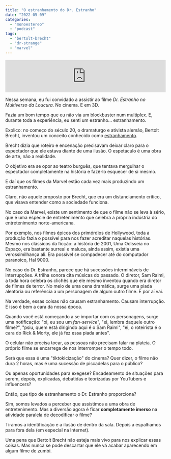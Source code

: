 ```yaml
---
title: "O estranhamento do Dr. Estranho"
date: "2022-05-09"
categories: 
  - "monoestereo"
  - "podcast"
tags: 
  - "bertolt-brecht"
  - "dr-strange"
  - "marvel"
---
```


<iframe src="https://anchor.fm/monoestereo/embed/episodes/O-estranhamento-do-Dr--Estranho-e1i80g4" height="102px" width="100%" frameborder="0" scrolling="no"></iframe>

Nessa semana, eu fui convidado a assistir ao filme _Dr. Estranho no Multiverso da Loucura_. No cinema. E em 3D.

Fazia um bom tempo que eu não via um blockbuster num multiplex. E, durante toda a experiência, eu senti um estranho... estranhamento.

Explico: no começo do século 20, o dramaturgo e ativista alemão, Bertolt Brecht, inventou um conceito conhecido como [estranhamento](https://en.wikipedia.org/wiki/Distancing_effect).

Brecht dizia que roteiro e encenação precisavam deixar claro para o espectador que ele estava diante de uma ilusão. O espetáculo é uma obra de arte, não a realidade.

O objetivo era se opor ao teatro burguês, que tentava mergulhar o espectador completamente na história e fazê-lo esquecer de si mesmo.

E daí que os filmes da Marvel estão cada vez mais produzindo um estranhamento.

Claro, não aquele proposto por Brecht, que era um distanciamento crítico, que visava entender como a sociedade funciona.

No caso da Marvel, existe um sentimento de que o filme não se leva à sério, que é uma espécie de entretenimento que celebra a própria indústria do entretenimento norte-americana.

Por exemplo, nos filmes épicos dos primórdios de Hollywood, toda a produção fazia o possível para nos fazer acreditar naquelas histórias. Mesmo nos clássicos da ficção: a história de 2001, Uma Odisseia no Espaço, era bastante surreal e maluca, ainda assim, existia uma verossimilhança ali. Era possível se compadecer até do computador paranoico, Hal 9000.

No caso do Dr. Estranho, parece que há sucessões intermináveis de interrupções. A trilha sonora cita músicas do passado. O diretor, Sam Raimi, a toda hora celebra os clichês que ele mesmo inventou quando era diretor de filmes de terror. No meio de uma cena dramática, surge uma piada aleatória ou referência a um personagem de algum outro filme. E por aí vai.

Na verdade, essas coisas não causam estranhamento. Causam interrupção. E isso é bem a cara da nossa época.

Quando você está começando a se importar com os personagens, surge uma notificação: "oi, eu sou um _fan-service_", "ei, lembra daquele outro filme?", "psiu, quem está dirigindo aqui é o Sam Raimi", "ei, o roteirista é o cara do Rick & Morty, ele já fez essa piada antes".

O celular não precisa tocar, as pessoas não precisam falar na plateia. O próprio filme se encarrega de nos interromper o tempo todo.

Será que essa é uma "tiktokicização" do cinema? Quer dizer, o filme não dura 2 horas, mas é uma sucessão de piscadelas para o público?

Ou apenas oportunidades para exegese? Encadeamento de situações para serem, depois, explicadas, debatidas e teorizadas por YouTubers e influencers?

Então, que tipo de estranhamento o Dr. Estranho proporciona?

Sim, somos levados a perceber que assistimos a uma obra de entretenimento. Mas a diversão agora é ficar **completamente imerso** na atividade paralela de decodificar o filme?

Tiramos a identificação e a ilusão de dentro da sala. Depois a espalhamos para fora dela (em especial na Internet).

Uma pena que Bertolt Brecht não esteja mais vivo para nos explicar essas coisas. Mas nunca se pode descartar que ele vá acabar aparecendo em algum filme de zumbi.
